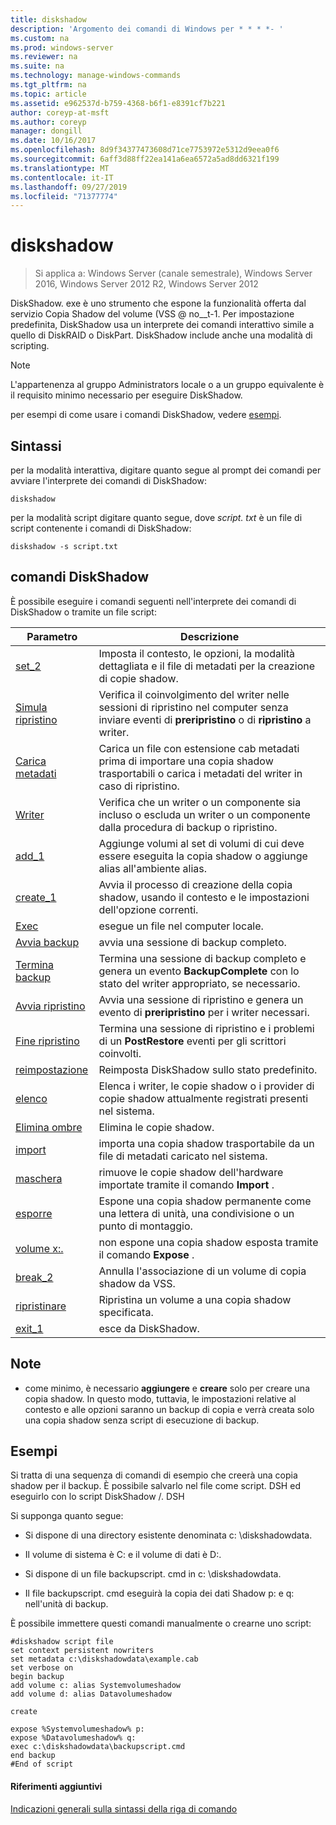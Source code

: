 ```yaml
---
title: diskshadow
description: 'Argomento dei comandi di Windows per * * * *- '
ms.custom: na
ms.prod: windows-server
ms.reviewer: na
ms.suite: na
ms.technology: manage-windows-commands
ms.tgt_pltfrm: na
ms.topic: article
ms.assetid: e962537d-b759-4368-b6f1-e8391cf7b221
author: coreyp-at-msft
ms.author: coreyp
manager: dongill
ms.date: 10/16/2017
ms.openlocfilehash: 8d9f34377473608d71ce7753972e5312d9eea0f6
ms.sourcegitcommit: 6aff3d88ff22ea141a6ea6572a5ad8dd6321f199
ms.translationtype: MT
ms.contentlocale: it-IT
ms.lasthandoff: 09/27/2019
ms.locfileid: "71377774"
---
```

# <a name="diskshadow"></a>diskshadow

>Si applica a: Windows Server (canale semestrale), Windows Server 2016, Windows Server 2012 R2, Windows Server 2012

DiskShadow. exe è uno strumento che espone la funzionalità offerta dal servizio Copia Shadow del volume \(VSS @ no__t-1. Per impostazione predefinita, DiskShadow usa un interprete dei comandi interattivo simile a quello di DiskRAID o DiskPart. DiskShadow include anche una modalità di scripting.  
  
> [!NOTE]  
> L'appartenenza al gruppo Administrators locale o a un gruppo equivalente è il requisito minimo necessario per eseguire DiskShadow.  
  
per esempi di come usare i comandi DiskShadow, vedere [esempi](#BKMK_examples).  
  
## <a name="syntax"></a>Sintassi  
per la modalità interattiva, digitare quanto segue al prompt dei comandi per avviare l'interprete dei comandi di DiskShadow:  
  
```  
diskshadow  
```  
  
per la modalità script digitare quanto segue, dove *script. txt* è un file di script contenente i comandi di DiskShadow:  
  
```  
diskshadow -s script.txt  
```  
  
## <a name="diskshadow-commands"></a>comandi DiskShadow  
È possibile eseguire i comandi seguenti nell'interprete dei comandi di DiskShadow o tramite un file script:  
  
|Parametro|Descrizione|  
|-------|--------|  
|[set_2](set_2.md)|Imposta il contesto, le opzioni, la modalità dettagliata e il file di metadati per la creazione di copie shadow.|  
|[Simula ripristino](simulate-restore.md)|Verifica il coinvolgimento del writer nelle sessioni di ripristino nel computer senza inviare eventi di **preripristino** o di **ripristino** a writer.|  
|[Carica metadati](load-metadata.md)|Carica un file con estensione cab metadati prima di importare una copia shadow trasportabili o carica i metadati del writer in caso di ripristino.|  
|[Writer](writer.md)|Verifica che un writer o un componente sia incluso o escluda un writer o un componente dalla procedura di backup o ripristino.|  
|[add_1](add_1.md)|Aggiunge volumi al set di volumi di cui deve essere eseguita la copia shadow o aggiunge alias all'ambiente alias.|  
|[create_1](create_1.md)|Avvia il processo di creazione della copia shadow, usando il contesto e le impostazioni dell'opzione correnti.|  
|[Exec](exec.md)|esegue un file nel computer locale.|  
|[Avvia backup](begin-backup.md)|avvia una sessione di backup completo.|  
|[Termina backup](end-backup.md)|Termina una sessione di backup completo e genera un evento **BackupComplete** con lo stato del writer appropriato, se necessario.|  
|[Avvia ripristino](begin-restore.md)|Avvia una sessione di ripristino e genera un evento di **preripristino** per i writer necessari.|  
|[Fine ripristino](end-restore.md)|Termina una sessione di ripristino e i problemi di un **PostRestore** eventi per gli scrittori coinvolti.|  
|[reimpostazione](reset.md)|Reimposta DiskShadow sullo stato predefinito.|  
|[elenco](list.md)|Elenca i writer, le copie shadow o i provider di copie shadow attualmente registrati presenti nel sistema.|  
|[Elimina ombre](delete-shadows.md)|Elimina le copie shadow.|  
|[import](import.md)|importa una copia shadow trasportabile da un file di metadati caricato nel sistema.|  
|[maschera](mask.md)|rimuove le copie shadow dell'hardware importate tramite il comando **Import** .|  
|[esporre](expose.md)|Espone una copia shadow permanente come una lettera di unità, una condivisione o un punto di montaggio.|  
|[volume x:.](unexpose.md)|non espone una copia shadow esposta tramite il comando **Expose** .|  
|[break_2](break_2.md)|Annulla l'associazione di un volume di copia shadow da VSS.|  
|[ripristinare](revert.md)|Ripristina un volume a una copia shadow specificata.|  
|[exit_1](exit_1.md)|esce da DiskShadow.|  
  
## <a name="remarks"></a>Note  
  
-   come minimo, è necessario **aggiungere** e **creare** solo per creare una copia shadow. In questo modo, tuttavia, le impostazioni relative al contesto e alle opzioni saranno un backup di copia e verrà creata solo una copia shadow senza script di esecuzione di backup.  
  
## <a name="BKMK_examples"></a>Esempi  
Si tratta di una sequenza di comandi di esempio che creerà una copia shadow per il backup. È possibile salvarlo nel file come script. DSH ed eseguirlo con lo script DiskShadow \/. DSH  
  
Si supponga quanto segue:  
  
-   Si dispone di una directory esistente denominata c: \\diskshadowdata.  
  
-   Il volume di sistema è C: e il volume di dati è D:.  
  
-   Si dispone di un file backupscript. cmd in c: \\diskshadowdata.  
  
-   Il file backupscript. cmd eseguirà la copia dei dati Shadow p: e q: nell'unità di backup.  
  
È possibile immettere questi comandi manualmente o crearne uno script:  
  
```  
#diskshadow script file  
set context persistent nowriters  
set metadata c:\diskshadowdata\example.cab  
set verbose on  
begin backup  
add volume c: alias Systemvolumeshadow  
add volume d: alias Datavolumeshadow  
  
create  
  
expose %Systemvolumeshadow% p:  
expose %Datavolumeshadow% q:  
exec c:\diskshadowdata\backupscript.cmd  
end backup  
#End of script  
```  
  
#### <a name="additional-references"></a>Riferimenti aggiuntivi  
[Indicazioni generali sulla sintassi della riga di comando](command-line-syntax-key.md)  
  

